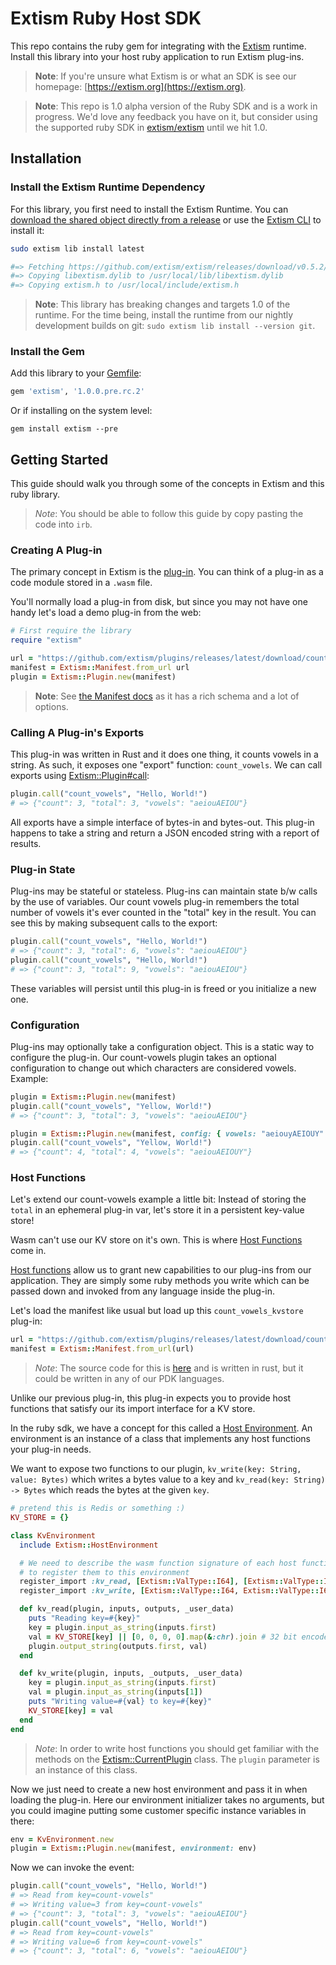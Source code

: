 # Extism Ruby Host SDK

This repo contains the ruby gem for integrating with the [Extism](https://extism.org/) runtime. Install this library into your host ruby application to run Extism plug-ins.

> **Note**: If you're unsure what Extism is or what an SDK is see our homepage: [https://extism.org](https://extism.org).

> **Note**: This repo is 1.0 alpha version of the Ruby SDK and is a work in progress. We'd love any feedback you have on it, but consider using the supported ruby SDK in [extism/extism](https://github.com/extism/extism/tree/main/ruby) until we hit 1.0.

## Installation

### Install the Extism Runtime Dependency

For this library, you first need to install the Extism Runtime. You can [download the shared object directly from a release](https://github.com/extism/extism/releases) or use the [Extism CLI](https://github.com/extism/cli) to install it:

```bash
sudo extism lib install latest

#=> Fetching https://github.com/extism/extism/releases/download/v0.5.2/libextism-aarch64-apple-darwin-v0.5.2.tar.gz
#=> Copying libextism.dylib to /usr/local/lib/libextism.dylib
#=> Copying extism.h to /usr/local/include/extism.h
```

> **Note**: This library has breaking changes and targets 1.0 of the runtime. For the time being, install the runtime from our nightly development builds on git: `sudo extism lib install --version git`.

### Install the Gem

Add this library to your [Gemfile](https://bundler.io/):

```ruby
gem 'extism', '1.0.0.pre.rc.2'
```

Or if installing on the system level:

```
gem install extism --pre
```

## Getting Started

This guide should walk you through some of the concepts in Extism and this ruby library.

> *Note*: You should be able to follow this guide by copy pasting the code into `irb`.

### Creating A Plug-in

The primary concept in Extism is the [plug-in](https://extism.org/docs/concepts/plug-in). You can think of a plug-in as a code module stored in a `.wasm` file.

You'll normally load a plug-in from disk, but since you may not have one handy let's load a demo plug-in from the web:

```ruby
# First require the library
require "extism"

url = "https://github.com/extism/plugins/releases/latest/download/count_vowels.wasm"
manifest = Extism::Manifest.from_url url
plugin = Extism::Plugin.new(manifest)
```

> **Note**: See [the Manifest docs](https://extism.github.io/ruby-sdk/Extism/Manifest.html) as it has a rich schema and a lot of options.

### Calling A Plug-in's Exports

This plug-in was written in Rust and it does one thing, it counts vowels in a string. As such, it exposes one "export" function: `count_vowels`. We can call exports using [Extism::Plugin#call](https://extism.github.io/ruby-sdk/Extism/Plugin.html#call-instance_method):

```ruby
plugin.call("count_vowels", "Hello, World!")
# => {"count": 3, "total": 3, "vowels": "aeiouAEIOU"}
```

All exports have a simple interface of bytes-in and bytes-out. This plug-in happens to take a string and return a JSON encoded string with a report of results.

### Plug-in State

Plug-ins may be stateful or stateless. Plug-ins can maintain state b/w calls by the use of variables. Our count vowels plug-in remembers the total number of vowels it's ever counted in the "total" key in the result. You can see this by making subsequent calls to the export:

```ruby
plugin.call("count_vowels", "Hello, World!")
# => {"count": 3, "total": 6, "vowels": "aeiouAEIOU"}
plugin.call("count_vowels", "Hello, World!")
# => {"count": 3, "total": 9, "vowels": "aeiouAEIOU"}
```

These variables will persist until this plug-in is freed or you initialize a new one.

### Configuration

Plug-ins may optionally take a configuration object. This is a static way to configure the plug-in. Our count-vowels plugin takes an optional configuration to change out which characters are considered vowels. Example:

```ruby
plugin = Extism::Plugin.new(manifest)
plugin.call("count_vowels", "Yellow, World!")
# => {"count": 3, "total": 3, "vowels": "aeiouAEIOU"}

plugin = Extism::Plugin.new(manifest, config: { vowels: "aeiouyAEIOUY" })
plugin.call("count_vowels", "Yellow, World!")
# => {"count": 4, "total": 4, "vowels": "aeiouAEIOUY"}
```

### Host Functions

Let's extend our count-vowels example a little bit: Instead of storing the `total` in an ephemeral plug-in var, let's store it in a persistent key-value store!

Wasm can't use our KV store on it's own. This is where [Host Functions](https://extism.org/docs/concepts/host-functions) come in.

[Host functions](https://extism.org/docs/concepts/host-functions) allow us to grant new capabilities to our plug-ins from our application. They are simply some ruby methods you write which can be passed down and invoked from any language inside the plug-in.

Let's load the manifest like usual but load up this `count_vowels_kvstore` plug-in:

```ruby
url = "https://github.com/extism/plugins/releases/latest/download/count_vowels_kvstore.wasm"
manifest = Extism::Manifest.from_url(url)
```

> *Note*: The source code for this is [here](https://github.com/extism/plugins/blob/main/count_vowels_kvstore/src/lib.rs) and is written in rust, but it could be written in any of our PDK languages.

Unlike our previous plug-in, this plug-in expects you to provide host functions that satisfy our its import interface for a KV store.

In the ruby sdk, we have a concept for this called a [Host Environment](https://extism.github.io/ruby-sdk/Extism/HostEnvironment.html). An environment is an instance of a class that implements any host functions your plug-in needs.

We want to expose two functions to our plugin, `kv_write(key: String, value: Bytes)` which writes a bytes value to a key and `kv_read(key: String) -> Bytes` which reads the bytes at the given `key`.

```ruby
# pretend this is Redis or something :)
KV_STORE = {}

class KvEnvironment
  include Extism::HostEnvironment

  # We need to describe the wasm function signature of each host function
  # to register them to this environment
  register_import :kv_read, [Extism::ValType::I64], [Extism::ValType::I64]
  register_import :kv_write, [Extism::ValType::I64, Extism::ValType::I64], []

  def kv_read(plugin, inputs, outputs, _user_data)
    puts "Reading key=#{key}"
    key = plugin.input_as_string(inputs.first)
    val = KV_STORE[key] || [0, 0, 0, 0].map(&:chr).join # 32 bit encoded 0
    plugin.output_string(outputs.first, val)
  end

  def kv_write(plugin, inputs, _outputs, _user_data)
    key = plugin.input_as_string(inputs.first)
    val = plugin.input_as_string(inputs[1])
    puts "Writing value=#{val} to key=#{key}"
    KV_STORE[key] = val
  end
end
```

> *Note*: In order to write host functions you should get familiar with the methods on the [Extism::CurrentPlugin](https://extism.github.io/ruby-sdk/Extism/CurrentPlugin.html) class. The `plugin` parameter is an instance of this class.

Now we just need to create a new host environment and pass it in when loading the plug-in. Here our environment initializer takes no arguments, but you could imagine putting some customer specific instance variables in there:

```ruby
env = KvEnvironment.new
plugin = Extism::Plugin.new(manifest, environment: env)
```

Now we can invoke the event:

```ruby
plugin.call("count_vowels", "Hello, World!")
# => Read from key=count-vowels"
# => Writing value=3 from key=count-vowels"
# => {"count": 3, "total": 3, "vowels": "aeiouAEIOU"}
plugin.call("count_vowels", "Hello, World!")
# => Read from key=count-vowels"
# => Writing value=6 from key=count-vowels"
# => {"count": 3, "total": 6, "vowels": "aeiouAEIOU"}
```
